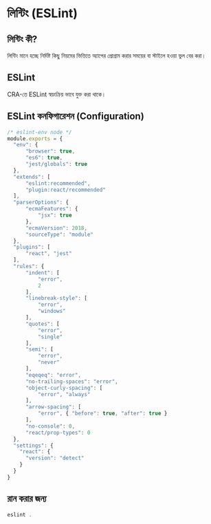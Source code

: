 # লিন্টিং \(ESLint\)

## লিন্টিং কী?

লিন্টিং মানে হচ্ছে নির্দিষ্ট কিছু নিয়মের ভিত্তিতে অ্যাপের প্রোগ্রাম করার সময়ের বা স্টাইলে হওয়া ভুল বের করা।

## ESLint

CRA-তে ESLint স্বয়ংক্রিয় ভাবে যুক্ত করা থাকে। 

## ESLint কনফিগারেশন \(Configuration\)

```javascript
/* eslint-env node */
module.exports = {
  "env": {
      "browser": true,
      "es6": true,
      "jest/globals": true 
  },
  "extends": [ 
      "eslint:recommended",
      "plugin:react/recommended"
  ],
  "parserOptions": {
      "ecmaFeatures": {
          "jsx": true
      },
      "ecmaVersion": 2018,
      "sourceType": "module"
  },
  "plugins": [
      "react", "jest"
  ],
  "rules": {
      "indent": [
          "error",
          2  
      ],
      "linebreak-style": [
          "error",
          "windows"
      ],
      "quotes": [
          "error",
          "single"
      ],
      "semi": [
          "error",
          "never"
      ],
      "eqeqeq": "error",
      "no-trailing-spaces": "error",
      "object-curly-spacing": [
          "error", "always"
      ],
      "arrow-spacing": [
          "error", { "before": true, "after": true }
      ],
      "no-console": 0,
      "react/prop-types": 0
  },
  "settings": {
    "react": {
      "version": "detect"
    }
  }
}
```

## রান করার জন্য

```javascript
eslint .
```



